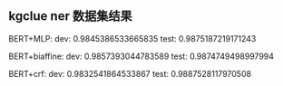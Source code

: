 

## kgclue ner 数据集结果


BERT+MLP:
dev: 0.9845386533665835
test: 0.9875187219171243

BERT+biaffine:
dev: 0.9857393044783589
test: 0.9874749498997994

BERT+crf:
dev: 0.9832541864533867
test: 0.9887528117970508

